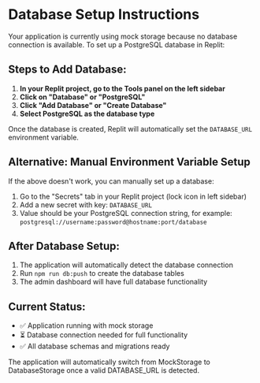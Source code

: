 # Database Setup Instructions

Your application is currently using mock storage because no database connection is available. To set up a PostgreSQL database in Replit:

## Steps to Add Database:

1. **In your Replit project, go to the Tools panel on the left sidebar**
2. **Click on "Database" or "PostgreSQL"**
3. **Click "Add Database" or "Create Database"**
4. **Select PostgreSQL as the database type**

Once the database is created, Replit will automatically set the `DATABASE_URL` environment variable.

## Alternative: Manual Environment Variable Setup

If the above doesn't work, you can manually set up a database:

1. Go to the "Secrets" tab in your Replit project (lock icon in left sidebar)
2. Add a new secret with key: `DATABASE_URL`
3. Value should be your PostgreSQL connection string, for example:
   `postgresql://username:password@hostname:port/database`

## After Database Setup:

1. The application will automatically detect the database connection
2. Run `npm run db:push` to create the database tables
3. The admin dashboard will have full database functionality

## Current Status:
- ✅ Application running with mock storage
- ⏳ Database connection needed for full functionality
- ✅ All database schemas and migrations ready

The application will automatically switch from MockStorage to DatabaseStorage once a valid DATABASE_URL is detected.